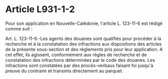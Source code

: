 # Article L931-1-2

Pour son application en Nouvelle-Calédonie, l'article L. 123-11-6 est rédigé comme suit :

Art. L. 123-11-6.-Les agents des douanes sont qualifiés pour procéder à la recherche et à la constatation des infractions aux dispositions des articles de la présente sous-section et des règlements pris pour leur application. A cet effet, ils agissent, conformément aux règles de recherche et de constatation des infractions déterminées par le code des douanes. Les infractions sont constatées par des procès-verbaux faisant foi jusqu'à preuve du contraire et transmis directement au parquet.
